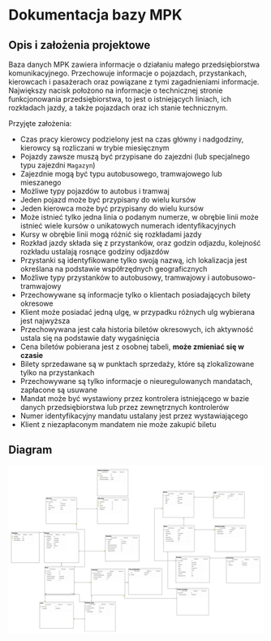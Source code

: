 # Dokumentacja bazy MPK

<!-- tego nie ruszać, tu będzie główny dokument-->

## Opis i założenia projektowe

Baza danych MPK zawiera informacje o działaniu małego przedsiębiorstwa komunikacyjnego. Przechowuje informacje o pojazdach, przystankach, kierowcach i pasażerach oraz powiązane z tymi zagadnieniami informacje. Największy nacisk położono na informacje o technicznej stronie funkcjonowania przedsiębiorstwa, to jest o istniejących liniach, ich rozkładach jazdy, a także pojazdach oraz ich stanie technicznym.  

Przyjęte założenia:

- Czas pracy kierowcy podzielony jest na czas główny i nadgodziny, kierowcy są rozliczani w trybie miesięcznym
- Pojazdy zawsze muszą być przypisane do zajezdni (lub specjalnego typu zajezdni `Magazyn`)
- Zajezdnie mogą być typu autobusowego, tramwajowego lub mieszanego
- Możliwe typy pojazdów to autobus i tramwaj
- Jeden pojazd może być przypisany do wielu kursów
- Jeden kierowca może być przypisany do wielu kursów
- Może istnieć tylko jedna linia o podanym numerze, w obrębie linii może istnieć wiele kursów o unikatowych numerach identyfikacyjnych
- Kursy w obrębie linii mogą różnić się rozkładami jazdy
- Rozkład jazdy składa się z przystanków, oraz godzin odjazdu, kolejność rozkładu ustalają rosnące godziny odjazdów
- Przystanki są identyfikowane tylko swoją nazwą, ich lokalizacja jest określana na podstawie współrzędnych geograficznych
- Możliwe typy przystanków to autobusowy, tramwajowy i autobusowo-tramwajowy
- Przechowywane są informacje tylko o klientach posiadających bilety okresowe
- Klient może posiadać jedną ulgę, w przypadku różnych ulg wybierana jest najwyższa
- Przechowywana jest cała historia biletów okresowych, ich aktywność ustala się na podstawie daty wygaśnięcia
- Cena biletów pobierana jest z osobnej tabeli, __może zmieniać się w czasie__
- Bilety sprzedawane są w punktach sprzedaży, które są zlokalizowane tylko na przystankach
- Przechowywane są tylko informacje o nieuregulowanych mandatach, zapłacone są usuwane
- Mandat może być wystawiony przez kontrolera istniejącego w bazie danych przedsiębiorstwa lub przez zewnętrznych kontrolerów
- Numer identyfikacyjny mandatu ustalany jest przez wystawiającego
- Klient z niezapłaconym mandatem nie może zakupić biletu

## Diagram

![diagram](./diagram.png)
